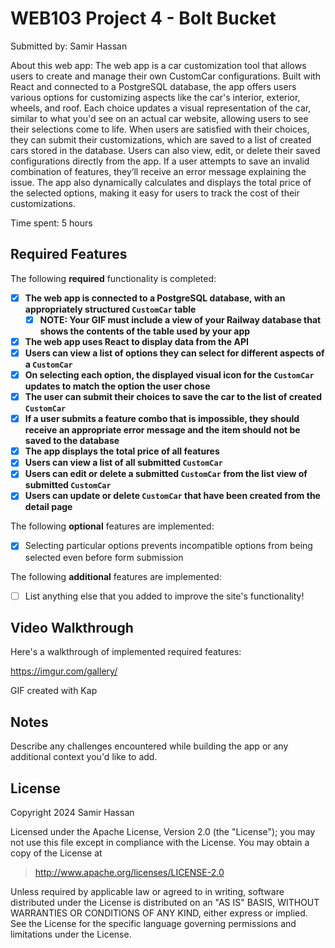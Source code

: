# WEB103 Project 4 - Bolt Bucket

Submitted by: Samir Hassan

About this web app: The web app is a car customization tool that allows users to create and manage their own CustomCar configurations. Built with React and connected to a PostgreSQL database, the app offers users various options for customizing aspects like the car's interior, exterior, wheels, and roof. Each choice updates a visual representation of the car, similar to what you'd see on an actual car website, allowing users to see their selections come to life. When users are satisfied with their choices, they can submit their customizations, which are saved to a list of created cars stored in the database. Users can also view, edit, or delete their saved configurations directly from the app. If a user attempts to save an invalid combination of features, they’ll receive an error message explaining the issue. The app also dynamically calculates and displays the total price of the selected options, making it easy for users to track the cost of their customizations.

Time spent: 5 hours

## Required Features

The following **required** functionality is completed:

<!-- Make sure to check off completed functionality below -->
- [X] **The web app is connected to a PostgreSQL database, with an appropriately structured `CustomCar` table**
  - [X] **NOTE: Your GIF must include a view of your Railway database that shows the contents of the table used by your app**
- [X] **The web app uses React to display data from the API**
- [X] **Users can view a list of options they can select for different aspects of a `CustomCar`**
- [X] **On selecting each option, the displayed visual icon for the `CustomCar` updates to match the option the user chose**
- [X] **The user can submit their choices to save the car to the list of created `CustomCar`**
- [X] **If a user submits a feature combo that is impossible, they should receive an appropriate error message and the item should not be saved to the database**
- [X] **The app displays the total price of all features**
- [X] **Users can view a list of all submitted `CustomCar`**
- [X] **Users can edit or delete a submitted `CustomCar` from the list view of submitted `CustomCar`**
- [X] **Users can update or delete `CustomCar` that have been created from the detail page**

The following **optional** features are implemented:

- [X] Selecting particular options prevents incompatible options from being selected even before form submission

The following **additional** features are implemented:

- [ ] List anything else that you added to improve the site's functionality!

## Video Walkthrough

Here's a walkthrough of implemented required features:

https://imgur.com/gallery/

GIF created with Kap

## Notes

Describe any challenges encountered while building the app or any additional context you'd like to add.

## License

Copyright 2024 Samir Hassan

Licensed under the Apache License, Version 2.0 (the "License"); you may not use this file except in compliance with the License. You may obtain a copy of the License at

> http://www.apache.org/licenses/LICENSE-2.0

Unless required by applicable law or agreed to in writing, software distributed under the License is distributed on an "AS IS" BASIS, WITHOUT WARRANTIES OR CONDITIONS OF ANY KIND, either express or implied. See the License for the specific language governing permissions and limitations under the License.
